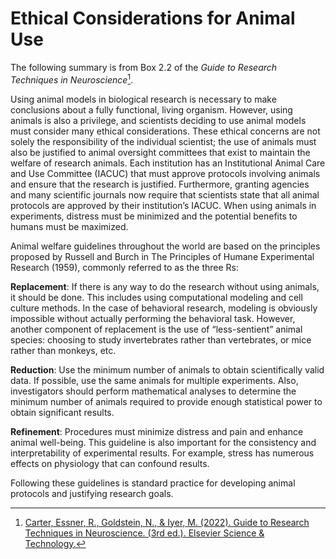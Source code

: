 # Ethical Considerations for Animal Use

The following summary is from Box 2.2 of the *Guide to Research Techniques in Neuroscience*[^neuro-techniques-guide].

[^neuro-techniques-guide]: [Carter, Essner, R., Goldstein, N., & Iyer, M. (2022). Guide to Research Techniques in Neuroscience. (3rd ed.). Elsevier Science & Technology.](https://doi.org/10.1016/C2018-0-04205-X)

Using animal models in biological research is necessary to make conclusions
about a fully functional, living organism. However, using animals is also a privilege,
and scientists deciding to use animal models must consider many ethical
considerations. These ethical concerns are not solely the responsibility of the individual
scientist; the use of animals must also be justified to animal oversight
committees that exist to maintain the welfare of research animals. Each institution
has an Institutional Animal Care and Use Committee (IACUC) that must approve
protocols involving animals and ensure that the research is justified. Furthermore,
granting agencies and many scientific journals now require that scientists state that
all animal protocols are approved by their institution’s IACUC.
When using animals in experiments, distress must be minimized and the potential
benefits to humans must be maximized.   

Animal welfare guidelines
throughout the world are based on the principles proposed by Russell and Burch in
The Principles of Humane Experimental Research (1959), commonly referred to as
the three Rs:  

**Replacement**: If there is any way to do the research without using animals, it
should be done. This includes using computational modeling and cell culture
methods. In the case of behavioral research, modeling is obviously impossible
without actually performing the behavioral task. However, another component
of replacement is the use of “less-sentient” animal species: choosing to study
invertebrates rather than vertebrates, or mice rather than monkeys, etc.  

**Reduction**: Use the minimum number of animals to obtain scientifically valid
data. If possible, use the same animals for multiple experiments. Also, investigators
should perform mathematical analyses to determine the minimum
number of animals required to provide enough statistical power to obtain
significant results.  

**Refinement**: Procedures must minimize distress and pain and enhance animal
well-being. This guideline is also important for the consistency and interpretability
of experimental results. For example, stress has numerous effects on
physiology that can confound results.  

Following these guidelines is standard practice for developing animal protocols
and justifying research goals.